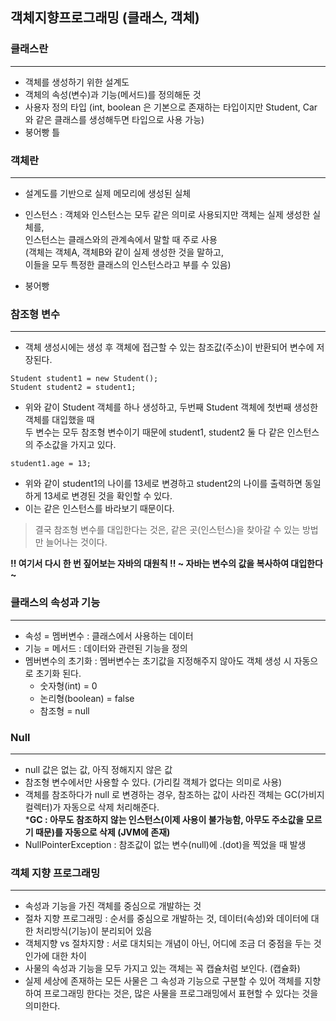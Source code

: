 ## 객체지향프로그래밍 (클래스, 객체)

### 클래스란

---
- 객체를 생성하기 위한 설계도
- 객체의 속성(변수)과 기능(메서드)를 정의해둔 것
- 사용자 정의 타입 (int, boolean 은 기본으로 존재하는 타입이지만 Student,
  Car 와 같은 클래스를 생성해두면 타입으로 사용 가능)
- 붕어빵 틀

### 객체란

---
- 설계도를 기반으로 실제 메모리에 생성된 실체

- 인스턴스 : 객체와 인스턴스는 모두 같은 의미로 사용되지만 객체는 실제 생성한 실체를,   
                   인스턴스는 클래스와의 관계속에서 말할 때 주로 사용   
                   (객체는 객체A, 객체B와 같이 실제 생성한 것을 말하고,   
                    이들을 모두 특정한 클래스의 인스턴스라고 부를 수 있음)
- 붕어빵

### 참조형 변수

---
- 객체 생성시에는 생성 후 객체에 접근할 수 있는 참조값(주소)이 반환되어 변수에 저장된다. 
```
Student student1 = new Student();
Student student2 = student1;
```
- 위와 같이 Student 객체를 하나 생성하고, 두번째 Student 객체에 첫번째 생성한 객체를 대입했을 때   
  두 변수는 모두 참조형 변수이기 때문에 student1, student2 둘 다 같은 인스턴스의 주소값을 가지고 있다.

```
student1.age = 13;
```
- 위와 같이 student1의 나이를 13세로 변경하고 student2의 나이를 출력하면 동일하게 13세로 변경된 것을 확인할 수 있다.
- 이는 같은 인스턴스를 바라보기 때문이다.

> 결국 참조형 변수를 대입한다는 것은, 같은 곳(인스턴스)을 찾아갈 수 있는 방법만 늘어나는 것이다.

**!! 여기서 다시 한 번 짚어보는 자바의 대원칙 !! ~ 자바는 변수의 값을 복사하여 대입한다 ~**

### 클래스의 속성과 기능

---
- 속성 = 멤버변수 : 클래스에서 사용하는 데이터
- 기능 = 메서드 : 데이터와 관련된 기능을 정의
- 멤버변수의 초기화 : 멤버변수는 초기값을 지정해주지 않아도 객체 생성 시 자동으로 초기화 된다.
  - 숫자형(int) = 0
  - 논리형(boolean) = false
  - 참조형 = null

### Null

---
- null 값은 없는 값, 아직 정해지지 않은 값
- 참조형 변수에서만 사용할 수 있다. (가리킬 객체가 없다는 의미로 사용)
- 객체를 참조하다가 null 로 변경하는 경우, 참조하는 값이 사라진 객체는 GC(가비지컬렉터)가 자동으로 삭제 처리해준다.   
  ***GC : 아무도 참조하지 않는 인스턴스(이제 사용이 불가능함, 아무도 주소값을 모르기 때문)를 자동으로 삭제 (JVM에 존재)**
- NullPointerException : 참조값이 없는 변수(null)에 .(dot)을 찍었을 때 발생

### 객체 지향 프로그래밍

---
- 속성과 기능을 가진 객체를 중심으로 개발하는 것
- 절차 지향 프로그래밍 : 순서를 중심으로 개발하는 것, 데이터(속성)와 데이터에 대한 처리방식(기능)이 분리되어 있음
- 객체지향 vs 절차지향 : 서로 대치되는 개념이 아닌, 어디에 조금 더 중점을 두는 것인가에 대한 차이
- 사물의 속성과 기능을 모두 가지고 있는 객체는 꼭 캡슐처럼 보인다. (캡슐화)
- 실제 세상에 존재하는 모든 사물은 그 속성과 기능으로 구분할 수 있어 객체를 지향하여 프로그래밍 한다는 것은,
  많은 사물을 프로그래밍에서 표현할 수 있다는 것을 의미한다.
